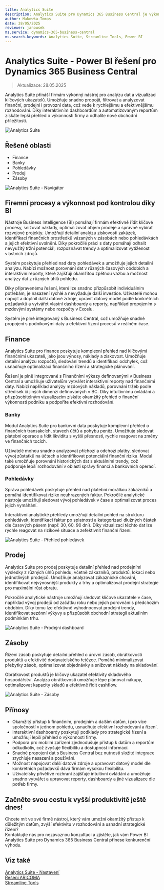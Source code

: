 ```yaml
---
title: Analytics Suite
description: Analytics Suite pro Dynamics 365 Business Central je výkonný nástroj pro analýzu a vizualizaci dat.
author: Makowka-Tomas
date: 28/05/2025
reviewer: janousek
ms.service: dynamics-365-business-central
ms.search.keywords: Analytics Suite, Streamline Tools, Power BI
---
```


# Analytics Suite - Power BI řešení pro Dynamics 365 Business Central

> Aktualizace: 28.05.2025

Analytics Suite přináší firmám výkonný nástroj pro analýzu dat a vizualizaci klíčových ukazatelů. Umožňuje snadno propojit, filtrovat a analyzovat finanční, prodejní i provozní data, což vede k rychlejšímu a efektivnějšímu rozhodování. Díky interaktivním dashboardům a automatizovaným reportům získáte lepší přehled o výkonnosti firmy a odhalíte nové obchodní příležitosti.

![Analytics Suite](media/analytics-suite-bc.png "Analytics Suite - Power BI řešení pro Dynamics 365 Business Central")

## Řešené oblasti

- Finance
- Banky
- Pohledávky
- Prodej
- Zásoby

![Analytics Suite - Navigátor](media/analytics-suite-navigator.png)

## Firemní procesy a výkonnost pod kontrolou díky BI

Nástroje Business Intelligence (BI) pomáhají firmám efektivně řídit klíčové procesy, snižovat náklady, optimalizovat objem prodeje a správně vybírat rozvojové projekty. Umožňují detailní analýzu ziskovosti zakázek, identifikaci finančních prostředků vázaných v zásobách nebo pohledávkách a jejich efektivní uvolnění. Díky pokročilé práci s daty pomáhají odhalit nevyužitý tržní potenciál, rozpoznávat trendy a optimalizovat vytíženost vlastních zdrojů.

Systém poskytuje přehled nad daty pohledávek a umožňuje jejich detailní analýzu. Nabízí možnost porovnání dat v různých časových obdobích a interaktivní reporty, které zajišťují okamžitou zpětnou vazbu a možnost analýzy dat z různých úhlů pohledu.

Díky připravenému řešení, které lze snadno přizpůsobit individuálním potřebám, je nasazení rychlé a nevyžaduje další investice. Uživatelé mohou napojit a doplnit další datové zdroje, upravit datový model podle konkrétních požadavků a vytvářet vlastní dashboardy a reporty, například propojením s mzdovými systémy nebo rozpočty v Excelu.

Systém je plně integrovaný s Business Central, což umožňuje snadné propojení s podnikovými daty a efektivní řízení procesů v reálném čase.

## Finance

Analytics Suite pro finance poskytuje komplexní přehled nad klíčovými finančními ukazateli, jako jsou výnosy, náklady a ziskovost. Umožňuje detailní analýzu rozpočtů, sledování trendů a identifikaci odchylek, což usnadňuje optimalizaci finančního řízení a strategické plánování.

Řešení je plně integrované s Finančními výkazy definovanými v Business Central a umožňuje uživatelům vytvářet interaktivní reporty nad finančními daty. Nabízí například analýzy mzdových nákladů, porovnání tržeb podle středisek či jiných dimenzí definovaných v BC. Díky intuitivnímu ovládání a přizpůsobitelným vizualizacím získáte okamžitý přehled o finanční výkonnosti podniku a podpoříte efektivní rozhodování.

### Banky

Modul Analytics Suite pro bankovní data poskytuje komplexní přehled o finančních transakcích, stavech účtů a pohybu peněz. Umožňuje sledovat platební operace a řídit likviditu s vyšší přesností, rychle reagovat na změny ve finančních tocích.

Uživatelé mohou snadno analyzovat příchozí a odchozí platby, sledovat vývoj zůstatků na účtech a identifikovat potenciální finanční rizika. Modul také umožňuje porovnání historických dat s aktuálními trendy, což podporuje lepší rozhodování v oblasti správy financí a bankovních operací.

### Pohledávky

Správa pohledávek poskytuje přehled nad platební morálkou zákazníků a pomáhá identifikovat riziko neuhrazených faktur. Pokročilé analytické nástroje umožňují sledovat vývoj pohledávek v čase a optimalizovat proces jejich vymáhání.

Interaktivní analytické přehledy umožňují detailní pohled na strukturu pohledávek, identifikaci faktur po splatnosti a kategorizaci dlužných částek dle časových pásem (např. 30, 60, 90 dní). Díky vizualizaci těchto dat lze rychle reagovat na rizikové situace a zefektivnit finanční řízení.

![Analytics Suite - Přehled pohledávek](media/analytics-suite-receivables-bal.png "Analytics Suite - Přehled pohledávek")

## Prodej

Analytics Suite pro prodej poskytuje detailní přehled nad prodejními výsledky z různých úhlů pohledu, včetně zákazníků, produktů, lokací nebo jednotlivých prodejců. Umožňuje analyzovat zákaznické chování, identifikovat nejvýnosnější produkty a trhy a optimalizovat prodejní strategie pro maximální růst obratu.

Pokročilé analytické nástroje umožňují sledovat klíčové ukazatele v čase, například vývoj prodejů od začátku roku nebo jejich porovnání s předchozím obdobím. Díky tomu lze efektivně vyhodnocovat prodejní trendy, identifikovat sezónní výkyvy a přizpůsobit obchodní strategii aktuálním podmínkám trhu.

![Analytics Suite - Prodejní dashboard](media/analytics-suite-sales-dashboard.png "Analytics Suite - Prodejní dashboard")

## Zásoby

Řízení zásob poskytuje detailní přehled o úrovni zásob, obrátkovosti produktů a efektivitě dodavatelského řetězce. Pomáhá minimalizovat přebytky zásob, optimalizovat objednávky a snižovat náklady na skladování.

Obrátkovost produktů je klíčový ukazatel efektivity skladového hospodářství. Analýza obrátkovosti umožňuje lépe plánovat nákupy, optimalizovat kapacity skladů a efektivně řídit cashflow.

![Analytics Suite - Zásoby](media/analytics-suite-inventory.png "Analytics Suite - Zásoby")

## Přínosy

- Okamžitý přístup k finančním, prodejním a dalším datům, i pro více společností v jednom pohledu, usnadňuje efektivní rozhodování a řízení.
- Interaktivní dashboardy poskytují podklady pro strategické řízení a umožňují lepší přehled o výkonnosti firmy.
- Podpora pro mobilní zařízení zjednodušuje přístup k datům a reportům odkudkoliv, což zvyšuje flexibilitu a dostupnost informací.
- Snadné propojení dat s Business Central bez nutnosti složité integrace zrychluje nasazení a používání.
- Možnost napojovat další datové zdroje a upravovat datový model dle konkrétních požadavků dává firmám vysokou flexibilitu.
- Uživatelsky přívětivé rozhraní zajišťuje intuitivní ovládání a umožňuje snadno vytvářet a upravovat reporty, dashboardy a jiné vizualizace dle potřeb firmy.

## Začněte svou cestu k vyšší produktivitě ještě dnes!

Chcete mít ve své firmě nástroj, který vám umožní okamžitý přístup k důležitým datům, zvýší efektivitu v rozhodování a usnadní strategické řízení?  
Kontaktujte nás pro nezávaznou konzultaci a zjistěte, jak vám Power BI Analytics Suite pro Dynamics 365 Business Central přinese konkurenční výhodu.

## Viz také
[Analytics Suite - Nastavení](../StreamlineTools/analytics-suite-setup.md)  
[Řešení ARICOMA](../index.md)  
[Streamline Tools](../StreamlineTools/streamlinetools.md)  
